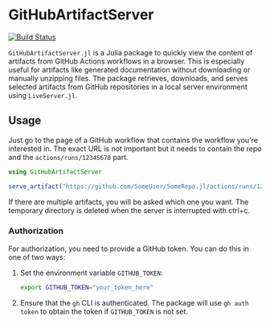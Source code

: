 # GitHubArtifactServer

[![Build Status](https://github.com/jkrumbiegel/GitHubArtifactServer.jl/actions/workflows/CI.yml/badge.svg?branch=main)](https://github.com/jkrumbiegel/GitHubArtifactServer.jl/actions/workflows/CI.yml?query=branch%3Amain)

`GitHubArtifactServer.jl` is a Julia package to quickly view the content of artifacts from GitHub Actions workflows in a browser. This is especially useful for artifacts like generated documentation without downloading or manually unzipping files. The package retrieves, downloads, and serves selected artifacts from GitHub repositories in a local server environment using `LiveServer.jl`.

## Usage

Just go to the page of a GitHub workflow that contains the workflow you're interested in. The exact URL is not important but it needs to contain the repo and the `actions/runs/12345678` part.

```julia
using GitHubArtifactServer

serve_artifact("https://github.com/SomeUser/SomeRepo.jl/actions/runs/12345678")
```

If there are multiple artifacts, you will be asked which one you want.
The temporary directory is deleted when the server is interrupted with ctrl+c.

### Authorization

For authorization, you need to provide a GitHub token. You can do this in one of two ways:

1. Set the environment variable `GITHUB_TOKEN`:

   ```bash
   export GITHUB_TOKEN="your_token_here"
   ```

2. Ensure that the `gh` CLI is authenticated. The package will use `gh auth token` to obtain the token if `GITHUB_TOKEN` is not set.
